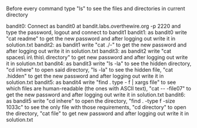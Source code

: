 Before every command type "ls" to see the files and directories in current directory

bandit0: Connect as bandit0 at bandit.labs.overthewire.org -p 2220 and type the password, logout and connect to bandit1
bandit1: as bandit0 write "cat readme" to get the new password and after logging out write it in solution.txt
bandit2: as bandit1 write "cat ./-" to get the new password and after logging out write it in solution.txt
bandit3: as bandit2 write "cat spaces\ in\ this\ directory" to get new password and after logging out write it in solution.txt
bandit4: as bandit3 write "ls -la" to see the hidden directory, "cd inhere" to open said directory, "ls -la" to see the hidden file, "cat .hidden" to get the new password and after logging out write it in solution.txt
bandit5: as bandit4 write "find . type - f | xargs file" to see which files are human-readable (the ones with ASCII text), "cat -- -file07" to get the new password and after logging out write it in solution.txt
bandit6: as bandit5 write "cd inhere" to open the directory, "find . -type f -size 1033c" to see the only file with those requirements, "cd directory" to open the directory, "cat file" to get new password and after logging out write it in solution.txt

